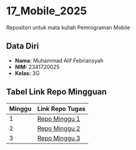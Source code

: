 # 17_Mobile_2025

Repositori untuk mata kuliah Pemrograman Mobile

## Data Diri

- **Nama:** Muhammad Alif Febriansyah
- **NIM:** 2341720025
- **Kelas:** 3G

## Tabel Link Repo Mingguan

| Minggu | Link Repo Tugas                                                               |
| ------ | ----------------------------------------------------------------------------- |
| 1      | [Repo Minggu 1](#)                                                            |
| 2      | [Repo Minggu 2](https://github.com/pipall/17_Mobile_2025/tree/main/Minggu-02) |
| 3      | [Repo Minggu 3](https://github.com/pipall/17_Mobile_2025/tree/main/Minggu-03) |
